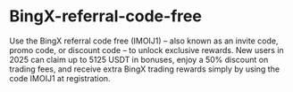 # BingX-referral-code-free
Use the BingX referral code free (IMOIJ1) – also known as an invite code, promo code, or discount code – to unlock exclusive rewards. New users in 2025 can claim up to 5125 USDT in bonuses, enjoy a 50% discount on trading fees, and receive extra BingX trading rewards simply by using the code IMOIJ1 at registration.
